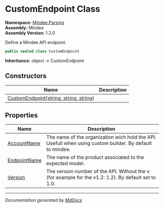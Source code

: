 ﻿<!--  
  <auto-generated>   
    The contents of this file were generated by a tool.  
    Changes to this file may be list if the file is regenerated  
  </auto-generated>   
-->

# CustomEndpoint Class

**Namespace:** [Mindee.Parsing](../index.md)  
**Assembly:** Mindee  
**Assembly Version:** 1.2.0

Define a Mindee API endpoint.

```csharp
public sealed class CustomEndpoint
```

**Inheritance:** object → CustomEndpoint

## Constructors

| Name                                                            | Description |
| --------------------------------------------------------------- | ----------- |
| [CustomEndpoint(string, string, string)](constructors/index.md) |             |

## Properties

| Name                                       | Description                                                                                              |
| ------------------------------------------ | -------------------------------------------------------------------------------------------------------- |
| [AccountName](properties/AccountName.md)   | The name of the organization wich hold the API. Usefull when using custom builder. By default to mindee. |
| [EndpointName](properties/EndpointName.md) | The name of the product associated to the expected model.                                                |
| [Version](properties/Version.md)           | The version number of the API. Without the v (for example for the v1.2: 1.2). By default set to 1.0.     |

___

*Documentation generated by [MdDocs](https://github.com/ap0llo/mddocs)*
